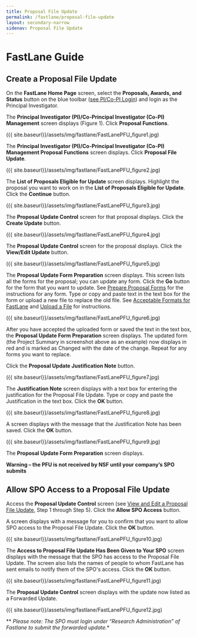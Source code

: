 ```yaml
---
title: Proposal File Update
permalink: /fastlane/proposal-file-update
layout: secondary-narrow
sidenav: Proposal File Update
---
```


# FastLane Guide

## Create a Proposal File Update

On the **FastLane Home Page** screen, select the **Proposals, Awards, and Status** button on the blue toolbar ([see PI/Co-PI Login](https://www.fldemo.nsf.gov/NSFHelp/flashhelp/fastlane/FastLane_Help/principal_investigator_pi_or_co_principal_investigator.htm)) and login as the Principal Investigator.  

The **Principal Investigator (PI)/Co-Principal Investigator (Co-PI) Management** screen displays (Figure 1). Click **Proposal Functions**. 

({{ site.baseurl}}/assets/img/fastlane/FastLanePFU_figure1.jpg)

The **Principal Investigator (PI)/Co-Principal Investigator (Co-PI) Management Proposal Functions** screen displays. Click **Proposal File Update**. 

({{ site.baseurl}}/assets/img/fastlane/FastLanePFU_figure2.jpg)

The **List of Proposals Eligible for Update** screen displays. Highlight the proposal you want to work on in the **List of Proposals Eligible for Update**. Click the **Continue** button. 

({{ site.baseurl}}/assets/img/fastlane/FastLanePFU_figure3.jpg)

The **Proposal Update Control** screen for that proposal displays. Click the **Create Update** button. 

({{ site.baseurl}}/assets/img/fastlane/FastLanePFU_figure4.jpg)

The **Proposal Update Control** screen for the proposal displays.  Click the **View/Edit Update** button.

({{ site.baseurl}}/assets/img/fastlane/FastLanePFU_figure5.jpg)

The **Proposal Update Form Preparation** screen displays. This screen lists all the forms for the proposal; you can update any form. Click the **Go** button for the form that you want to update. See [Prepare Proposal Forms](https://www.fldemo.nsf.gov/NSFHelp/flashhelp/fastlane/FastLane_Help/prepare_proposal_forms.htm) for the instructions for any form. Type or copy and paste text in the text box for the form or upload a new file to replace the old file. See [Acceptable Formats for FastLane](https://www.fldemo.nsf.gov/NSFHelp/flashhelp/fastlane/FastLane_Help/acceptable_formats_for_fastlane.htm) and [Upload a File](https://www.fldemo.nsf.gov/NSFHelp/flashhelp/fastlane/FastLane_Help/upload_a_file.htm) for instructions.

({{ site.baseurl}}/assets/img/fastlane/FastLanePFU_figure6.jpg)

After you have accepted the uploaded form or saved the text in the text box, the **Proposal Update Form Preparation** screen displays. The updated form (the Project Summary in screenshot above as an example) now displays in red and is marked as Changed with the date of the change. Repeat for any forms you want to replace. 

Click the **Proposal Update Justification Note** button.

({{ site.baseurl}}/assets/img/fastlane/FastLanePFU_figure7.jpg)

The **Justification Note** screen displays with a text box for entering the justification for the Proposal File Update. Type or copy and paste the Justification in the text box. Click the **OK** button.

({{ site.baseurl}}/assets/img/fastlane/FastLanePFU_figure8.jpg)

A screen displays with the message that the Justification Note has been saved. Click the **OK** button.

({{ site.baseurl}}/assets/img/fastlane/FastLanePFU_figure9.jpg)

The **Proposal Update Form Preparation** screen displays.

**Warning – the PFU is not received by NSF until your company’s SPO submits**

## Allow SPO Access to a Proposal File Update

Access the **Proposal Update Control** screen (see [View and Edit a Proposal File Update](https://www.fastlane.nsf.gov/NSFHelp/flashhelp/fastlane/FastLane_Help/view_and_edit_a_proposal_file_update.htm), Step 1 through Step 5). Click the **Allow SPO Access** button. 

A screen displays with a message for you to confirm that you want to allow SPO access to the Proposal File Update. Click the **OK** button.

({{ site.baseurl}}/assets/img/fastlane/FastLanePFU_figure10.jpg)

The **Access to Proposal File Update Has Been Given to Your SPO** screen displays with the message that the SPO has access to the Proposal File Update. The screen also lists the names of people to whom FastLane has sent emails to notify them of the SPO's access. Click the **OK** button.

({{ site.baseurl}}/assets/img/fastlane/FastLanePFU_figure11.jpg)

The **Proposal Update Control** screen displays with the update now listed as a Forwarded Update.

({{ site.baseurl}}/assets/img/fastlane/FastLanePFU_figure12.jpg)

** *Please note: The SPO must login under “Research Administration” of Fastlane to submit the forwarded update.**



